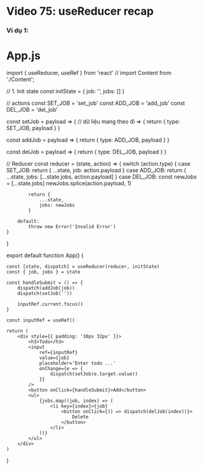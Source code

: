 # Video 75: useReducer recap


### Ví dụ 1:

  # App.js

import { useReducer, useRef } from 'react'
// import Content from './Content';

// 1. Init state
const initState = {
    job: '',
    jobs: []
}

// actions
const SET_JOB = 'set_job'
const ADD_JOB = 'add_job'
const DEL_JOB = 'del_job'

const setJob = payload => { // dữ liệu mang theo đi => {
    return {
        type: SET_JOB,
        payload
    }
}

const addJob = payload => {
    return {
        type: ADD_JOB,
        payload
    }
}

const delJob = payload => {
    return {
        type: DEL_JOB,
        payload
    }
}

// Reducer
const reducer = (state, action) => {
    switch (action.type) {
        case SET_JOB:
            return {
                ...state,
                job: action.payload
            }
        case ADD_JOB:
            return {
                ...state,
                jobs: [...state.jobs, action.payload]
            }
        case DEL_JOB:
            const newJobs = [...state.jobs]
            newJobs.splice(action.payload, 1)

            return {
                ...state,
                jobs: newJobs
            }

        default:
            throw new Error('Invalid Error')
    }
}

export default function App() {

    const [state, dispatch] = useReducer(reducer, initState)
    const { job, jobs } = state

    const handleSubmit = () => {
        dispatch(addJob(job))
        dispatch(setJob(''))

        inputRef.current.focus()
    }

    const inputRef = useRef()

    return (
        <div style={{ padding: '10px 32px' }}>
            <h3>Todo</h3>
            <input
                ref={inputRef}
                value={job}
                placeholder='Enter todo ...'
                onChange={e => {
                    dispatch(setJob(e.target.value))
                }}
            />
            <button onClick={handleSubmit}>Add</button>
            <ul>
                {jobs.map((job, index) => (
                    <li key={index}>{job}
                        <button onClick={() => dispatch(delJob(index))}>
                            Delete
                        </button>
                    </li>
                ))}
            </ul>
        </div>
    )
}